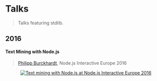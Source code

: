 # Talks

> Talks featuring stdlib.


## 2016

#### Text Mining with Node.js

> [Philipp Burckhardt][planeshifter], Node.js Interactive Europe 2016

<div class="image" align="center">
    <a href="https://www.youtube.com/watch?v=r8XOIRebcBU">
        <img src="https://cdn.rawgit.com/stdlib-js/stdlib/913bec77e84677fdbf68f4eebfc3ec8f89817a42/docs/assets/nodejs_interactive_2016_philipp_burckhardt.png" alt="Text mining with Node.js at Node.js Interactive Europe 2016">
    </a>
    <br>
</div>


<!-- Section for all links. Make sure to keep an empty line after the `section` element and another before the `/section` close. -->

<section class="links">

[planeshifter]: https://github.com/planeshifter

</section>

<!-- /.links -->
